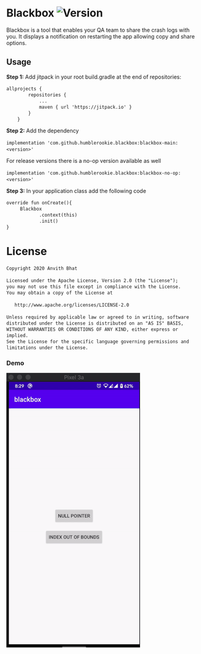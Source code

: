 # Blackbox ![Version](https://jitpack.io/v/humblerookie/blackbox.svg)

Blackbox is a tool that enables your QA team to share the crash logs with you. It displays a notification on restarting the app allowing copy and share options.

## Usage
**Step 1:** Add jitpack in your root build.gradle at the end of repositories:


    allprojects {
            repositories {
                ...
                maven { url 'https://jitpack.io' }
            }
        }

**Step 2:**  Add the dependency

`implementation 'com.github.humblerookie.blackbox:blackbox-main:<version>'`


For release versions there is a no-op version available as well

`implementation 'com.github.humblerookie.blackbox:blackbox-no-op:<version>'`

**Step 3:**
In your application class add the following code

	override fun onCreate(){
		 Blackbox
	            .context(this)
	            .init()
	}



License
=======

    Copyright 2020 Anvith Bhat

    Licensed under the Apache License, Version 2.0 (the "License");
    you may not use this file except in compliance with the License.
    You may obtain a copy of the License at

       http://www.apache.org/licenses/LICENSE-2.0

    Unless required by applicable law or agreed to in writing, software
    distributed under the License is distributed on an "AS IS" BASIS,
    WITHOUT WARRANTIES OR CONDITIONS OF ANY KIND, either express or implied.
    See the License for the specific language governing permissions and
    limitations under the License.


### Demo
![Demo](assets/demo.gif)

